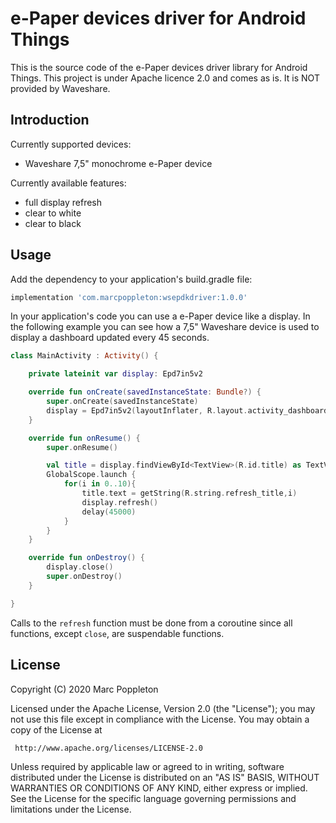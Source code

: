 e-Paper devices driver for Android Things
============================

This is the source code of the e-Paper devices driver library for Android Things.
This project is under Apache licence 2.0 and comes as is. It is NOT provided by Waveshare.

Introduction
-------------

Currently supported devices:

* Waveshare 7,5" monochrome e-Paper device

Currently available features:

* full display refresh
* clear to white
* clear to black

Usage
--------

Add the dependency to your application's build.gradle file:

```groovy
implementation 'com.marcpoppleton:wsepdkdriver:1.0.0'
```

In your application's code you can use a e-Paper device like a display.
In the following example you can see how a 7,5" Waveshare device is used to display a dashboard updated every 45 seconds.

```kotlin
class MainActivity : Activity() {

    private lateinit var display: Epd7in5v2

    override fun onCreate(savedInstanceState: Bundle?) {
        super.onCreate(savedInstanceState)
        display = Epd7in5v2(layoutInflater, R.layout.activity_dashboard)
    }

    override fun onResume() {
        super.onResume()

        val title = display.findViewById<TextView>(R.id.title) as TextView
        GlobalScope.launch {
            for(i in 0..10){
                title.text = getString(R.string.refresh_title,i)
                display.refresh()
                delay(45000)
            }
        }
    }

    override fun onDestroy() {
        display.close()
        super.onDestroy()
    }

}
```

Calls to the ```refresh``` function must be done from a coroutine since all functions, except ```close```, are suspendable functions.


License
--------

Copyright (C) 2020 Marc Poppleton

Licensed under the Apache License, Version 2.0 (the "License");
you may not use this file except in compliance with the License.
You may obtain a copy of the License at

     http://www.apache.org/licenses/LICENSE-2.0

Unless required by applicable law or agreed to in writing, software
distributed under the License is distributed on an "AS IS" BASIS,
WITHOUT WARRANTIES OR CONDITIONS OF ANY KIND, either express or implied.
See the License for the specific language governing permissions and
limitations under the License.
